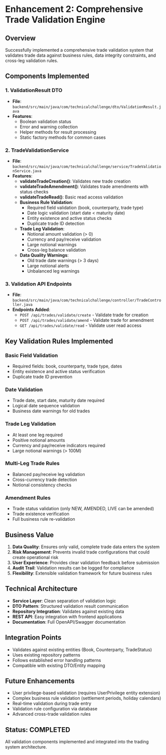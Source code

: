 # Enhancement 2: Comprehensive Trade Validation Engine

## Overview
Successfully implemented a comprehensive trade validation system that validates trade data against business rules, data integrity constraints, and cross-leg validation rules.

## Components Implemented

### 1. ValidationResult DTO
- **File**: `backend/src/main/java/com/technicalchallenge/dto/ValidationResult.java`
- **Features**:
  - Boolean validation status
  - Error and warning collection
  - Helper methods for result processing
  - Static factory methods for common cases

### 2. TradeValidationService
- **File**: `backend/src/main/java/com/technicalchallenge/service/TradeValidationService.java`
- **Features**:
  - **validateTradeCreation()**: Validates new trade creation
  - **validateTradeAmendment()**: Validates trade amendments with status checks
  - **validateTradeRead()**: Basic read access validation
  - **Business Rule Validation**:
    - Required field validation (book, counterparty, trade type)
    - Date logic validation (start date < maturity date)
    - Entity existence and active status checks
    - Duplicate trade ID detection
  - **Trade Leg Validation**:
    - Notional amount validation (> 0)
    - Currency and pay/receive validation
    - Large notional warnings
    - Cross-leg balance validation
  - **Data Quality Warnings**:
    - Old trade date warnings (> 3 days)
    - Large notional alerts
    - Unbalanced leg warnings

### 3. Validation API Endpoints
- **File**: `backend/src/main/java/com/technicalchallenge/controller/TradeController.java`
- **Endpoints Added**:
  - `POST /api/trades/validate/create` - Validate trade for creation
  - `POST /api/trades/validate/amend` - Validate trade for amendment  
  - `GET /api/trades/validate/read` - Validate user read access

## Key Validation Rules Implemented

### Basic Field Validation
- Required fields: book, counterparty, trade type, dates
- Entity existence and active status verification
- Duplicate trade ID prevention

### Date Validation
- Trade date, start date, maturity date required
- Logical date sequence validation
- Business date warnings for old trades

### Trade Leg Validation
- At least one leg required
- Positive notional amounts
- Currency and pay/receive indicators required
- Large notional warnings (> 100M)

### Multi-Leg Trade Rules
- Balanced pay/receive leg validation
- Cross-currency trade detection
- Notional consistency checks

### Amendment Rules
- Trade status validation (only NEW, AMENDED, LIVE can be amended)
- Trade existence verification
- Full business rule re-validation

## Business Value
1. **Data Quality**: Ensures only valid, complete trade data enters the system
2. **Risk Management**: Prevents invalid trade configurations that could create operational risk
3. **User Experience**: Provides clear validation feedback before submission
4. **Audit Trail**: Validation results can be logged for compliance
5. **Flexibility**: Extensible validation framework for future business rules

## Technical Architecture
- **Service Layer**: Clean separation of validation logic
- **DTO Pattern**: Structured validation result communication
- **Repository Integration**: Validates against existing data
- **REST API**: Easy integration with frontend applications
- **Documentation**: Full OpenAPI/Swagger documentation

## Integration Points
- Validates against existing entities (Book, Counterparty, TradeStatus)
- Uses existing repository patterns
- Follows established error handling patterns
- Compatible with existing DTO/Entity mapping

## Future Enhancements
- User privilege-based validation (requires UserPrivilege entity extension)
- Complex business rule validation (settlement periods, holiday calendars)
- Real-time validation during trade entry
- Validation rule configuration via database
- Advanced cross-trade validation rules

## Status: COMPLETED
All validation components implemented and integrated into the trading system architecture.